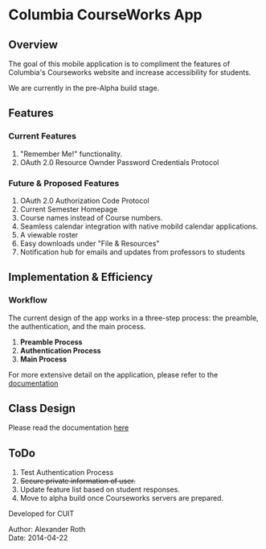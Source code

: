 # Columbia CourseWorks App

## Overview


The goal of this mobile application is to compliment the features of Columbia's Courseworks website and increase accessibility for students.

We are currently in the pre-Alpha build stage.

## Features

### Current Features
1. "Remember Me!" functionality.
2. OAuth 2.0 Resource Ownder Password Credentials Protocol

### Future & Proposed Features
1. OAuth 2.0 Authorization Code Protocol
2. Current Semester Homepage
3. Course names instead of Course numbers.
4. Seamless calendar integration with native mobild calendar applications.
5. A viewable roster
6. Easy downloads under "File & Resources"
7. Notification hub for emails and updates from professors to students

## Implementation & Efficiency
### Workflow
The current design of the app works in a three-step process: the preamble, the authentication, and the main process.

1. **Preamble Process**
2. **Authentication Process**
3. **Main Process**

For more extensive detail on the application, please refer to the [documentation][Documentation]

## Class Design
Please read the documentation [here][Documentation]
    
## ToDo

1. Test Authentication Process
2. ~~Secure private information of user.~~
3. Update feature list based on student responses.
4. Move to alpha build once Courseworks servers are prepared.

Developed for CUIT

Author: Alexander Roth  
Date:   2014-04-22

[Documentation]: https://github.com/aisaacroth/CourseWorks/blob/master/Documentation/Design%20Documentation%2C%20Courseworks%20App.pdf

